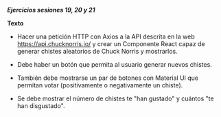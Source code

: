 **_Ejercicios sesiones 19, 20 y 21_**

**Texto**

* Hacer una petición HTTP con Axios a la API descrita en la web https://api.chucknorris.io/ y crear un Componente React capaz de generar chistes aleatorios de Chuck Norris y mostrarlos.

* Debe haber un botón que permita al usuario generar nuevos chistes.

* También debe mostrarse un par de botones con Material UI que permitan votar (positivamente o negativamente un chiste).

* Se debe mostrar el número de chistes te "han gustado" y cuántos "te han disgustado".